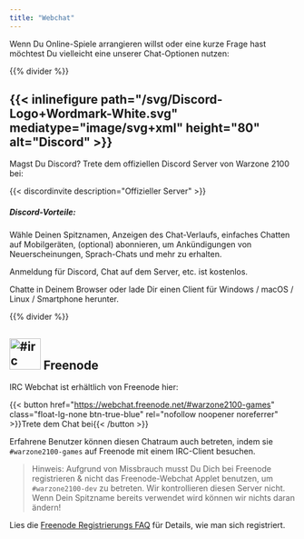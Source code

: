 ```yaml
---
title: "Webchat"
---
```


Wenn Du Online-Spiele arrangieren willst oder eine kurze Frage hast möchtest Du vielleicht eine unserer Chat-Optionen nutzen:

{{% divider %}}

## {{< inlinefigure path="/svg/Discord-Logo+Wordmark-White.svg" mediatype="image/svg+xml" height="80" alt="Discord" >}}

Magst Du Discord? Trete dem offiziellen Discord Server von Warzone 2100 bei:

{{< discordinvite description="Offizieller Server" >}}

##### Discord-Vorteile:

Wähle Deinen Spitznamen, Anzeigen des Chat-Verlaufs, einfaches Chatten auf Mobilgeräten, (optional) abonnieren, um Ankündigungen von Neuerscheinungen, Sprach-Chats und mehr zu erhalten.

Anmeldung für Discord, Chat auf dem Server, etc. ist kostenlos.

Chatte in Deinem Browser oder lade Dir einen Client für Windows / macOS / Linux / Smartphone herunter.

{{% divider %}}

## <img src="/img/ftirc-online.svg" height="55" width="55" alt="#irc" /> Freenode

IRC Webchat ist erhältlich von Freenode hier:

{{< button href="https://webchat.freenode.net/#warzone2100-games" class="float-lg-none btn-true-blue" rel="nofollow noopener noreferrer" >}}Trete dem Chat bei{{< /button >}}

Erfahrene Benutzer können diesen Chatraum auch betreten, indem sie `#warzone2100-games` auf Freenode mit einem IRC-Client besuchen.

> Hinweis: Aufgrund von Missbrauch musst Du Dich bei Freenode registrieren & nicht das Freenode-Webchat Applet benutzen, um `#warzone2100-dev` zu betreten. Wir kontrollieren diesen Server nicht. Wenn Dein Spitzname bereits verwendet wird können wir nichts daran ändern!

Lies die [Freenode Registrierungs FAQ](https://freenode.net/kb/answer/registration) für Details, wie man sich registriert.
